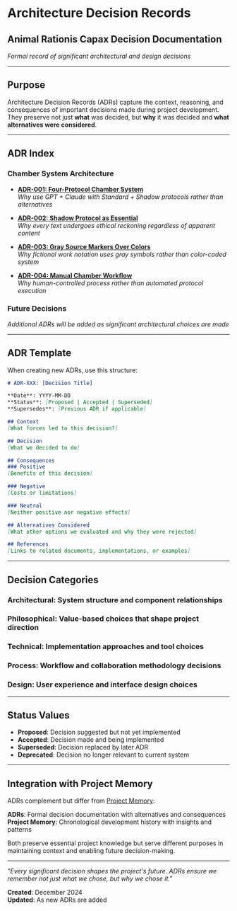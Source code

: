 # Architecture Decision Records
## Animal Rationis Capax Decision Documentation

*Formal record of significant architectural and design decisions*

---

## Purpose

Architecture Decision Records (ADRs) capture the context, reasoning, and consequences of important decisions made during project development. They preserve not just **what** was decided, but **why** it was decided and **what alternatives were considered**.

---

## ADR Index

### **Chamber System Architecture**

- **[ADR-001: Four-Protocol Chamber System](2024-12-15-four-protocol-chamber-system.md)**  
  *Why use GPT + Claude with Standard + Shadow protocols rather than alternatives*

- **[ADR-002: Shadow Protocol as Essential](2024-12-15-shadow-protocol-as-essential.md)**  
  *Why every text undergoes ethical reckoning regardless of apparent content*

- **[ADR-003: Gray Source Markers Over Colors](2024-12-15-gray-source-markers-over-colors.md)**  
  *Why fictional work notation uses gray symbols rather than color-coded system*

- **[ADR-004: Manual Chamber Workflow](2024-12-15-manual-chamber-workflow.md)**  
  *Why human-controlled process rather than automated protocol execution*

### **Future Decisions**
*Additional ADRs will be added as significant architectural choices are made*

---

## ADR Template

When creating new ADRs, use this structure:

```markdown
# ADR-XXX: [Decision Title]

**Date**: YYYY-MM-DD  
**Status**: [Proposed | Accepted | Superseded]  
**Supersedes**: [Previous ADR if applicable]

## Context
[What forces led to this decision?]

## Decision  
[What we decided to do]

## Consequences
### Positive
[Benefits of this decision]

### Negative  
[Costs or limitations]

### Neutral
[Neither positive nor negative effects]

## Alternatives Considered
[What other options we evaluated and why they were rejected]

## References
[Links to related documents, implementations, or examples]
```

---

## Decision Categories

### **Architectural**: System structure and component relationships
### **Philosophical**: Value-based choices that shape project direction  
### **Technical**: Implementation approaches and tool choices
### **Process**: Workflow and collaboration methodology decisions
### **Design**: User experience and interface design choices

---

## Status Values

- **Proposed**: Decision suggested but not yet implemented
- **Accepted**: Decision made and being implemented  
- **Superseded**: Decision replaced by later ADR
- **Deprecated**: Decision no longer relevant to current system

---

## Integration with Project Memory

ADRs complement but differ from [Project Memory](../internal/PROJECT-MEMORY.md):

**ADRs**: Formal decision documentation with alternatives and consequences  
**Project Memory**: Chronological development history with insights and patterns

Both preserve essential project knowledge but serve different purposes in maintaining context and enabling future decision-making.

---

*"Every significant decision shapes the project's future. ADRs ensure we remember not just what we chose, but why we chose it."*

**Created**: December 2024  
**Updated**: As new ADRs are added